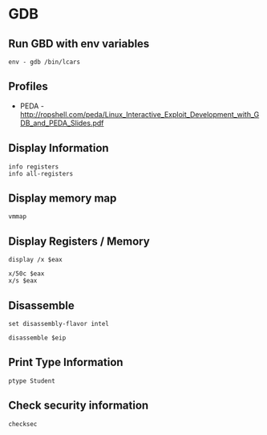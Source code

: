 # GDB

## Run GBD with env variables
```
env - gdb /bin/lcars
```

## Profiles
- PEDA - http://ropshell.com/peda/Linux_Interactive_Exploit_Development_with_GDB_and_PEDA_Slides.pdf

## Display Information
```
info registers
info all-registers
```

## Display memory map
```
vmmap
```

## Display Registers / Memory
```
display /x $eax
```
```
x/50c $eax
x/s $eax
```

## Disassemble
```
set disassembly-flavor intel
```

```
disassemble $eip
```

## Print Type Information
```
ptype Student
```

## Check security information
```
checksec
```
